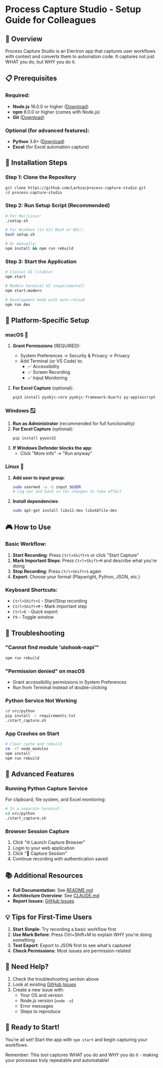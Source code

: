 # Process Capture Studio - Setup Guide for Colleagues

## 🎯 Overview
Process Capture Studio is an Electron app that captures user workflows with context and converts them to automation code. It captures not just WHAT you do, but WHY you do it.

## 📋 Prerequisites

### Required:
- **Node.js** 16.0.0 or higher ([Download](https://nodejs.org/))
- **npm** 8.0.0 or higher (comes with Node.js)
- **Git** ([Download](https://git-scm.com/))

### Optional (for advanced features):
- **Python** 3.8+ ([Download](https://python.org/))
- **Excel** (for Excel automation capture)

## 🚀 Installation Steps

### Step 1: Clone the Repository
```bash
git clone https://github.com/Larksa/process-capture-studio.git
cd process-capture-studio
```

### Step 2: Run Setup Script (Recommended)
```bash
# For Mac/Linux:
./setup.sh

# For Windows (in Git Bash or WSL):
bash setup.sh

# Or manually:
npm install && npm run rebuild
```

### Step 3: Start the Application
```bash
# Classic UI (stable)
npm start

# Modern terminal UI (experimental)
npm start:modern

# Development mode with auto-reload
npm run dev
```

## 🔧 Platform-Specific Setup

### macOS 🍎
1. **Grant Permissions** (REQUIRED):
   - System Preferences → Security & Privacy → Privacy
   - Add Terminal (or VS Code) to:
     - ✅ Accessibility
     - ✅ Screen Recording
     - ✅ Input Monitoring

2. **For Excel Capture** (optional):
   ```bash
   pip3 install pyobjc-core pyobjc-framework-Quartz py-applescript
   ```

### Windows 🪟
1. **Run as Administrator** (recommended for full functionality)
2. **For Excel Capture** (optional):
   ```bash
   pip install pywin32
   ```
3. **If Windows Defender blocks the app**:
   - Click "More info" → "Run anyway"

### Linux 🐧
1. **Add user to input group**:
   ```bash
   sudo usermod -a -G input $USER
   # Log out and back in for changes to take effect
   ```
2. **Install dependencies**:
   ```bash
   sudo apt-get install libx11-dev libxkbfile-dev
   ```

## 🎮 How to Use

### Basic Workflow:
1. **Start Recording**: Press `Ctrl+Shift+S` or click "Start Capture"
2. **Mark Important Steps**: Press `Ctrl+Shift+M` and describe what you're doing
3. **Stop Recording**: Press `Ctrl+Shift+S` again
4. **Export**: Choose your format (Playwright, Python, JSON, etc.)

### Keyboard Shortcuts:
- `Ctrl+Shift+S` - Start/Stop recording
- `Ctrl+Shift+M` - Mark important step
- `Ctrl+E` - Quick export
- `F9` - Toggle window

## 🐛 Troubleshooting

### "Cannot find module 'uiohook-napi'"
```bash
npm run rebuild
```

### "Permission denied" on macOS
- Grant accessibility permissions in System Preferences
- Run from Terminal instead of double-clicking

### Python Service Not Working
```bash
cd src/python
pip install -r requirements.txt
./start_capture.sh
```

### App Crashes on Start
```bash
# Clear cache and rebuild
rm -rf node_modules
npm install
npm run rebuild
```

## 🚀 Advanced Features

### Running Python Capture Service
For clipboard, file system, and Excel monitoring:
```bash
# In a separate terminal:
cd src/python
./start_capture.sh
```

### Browser Session Capture
1. Click "🌐 Launch Capture Browser"
2. Login to your web application
3. Click "🍪 Capture Session"
4. Continue recording with authentication saved

## 📚 Additional Resources

- **Full Documentation**: See [README.md](README.md)
- **Architecture Overview**: See [CLAUDE.md](CLAUDE.md)
- **Report Issues**: [GitHub Issues](https://github.com/Larksa/process-capture-studio/issues)

## 💡 Tips for First-Time Users

1. **Start Simple**: Try recording a basic workflow first
2. **Use Mark Before**: Press Ctrl+Shift+M to explain WHY you're doing something
3. **Test Export**: Export to JSON first to see what's captured
4. **Check Permissions**: Most issues are permission-related

## 🤝 Need Help?

1. Check the troubleshooting section above
2. Look at existing [GitHub Issues](https://github.com/Larksa/process-capture-studio/issues)
3. Create a new issue with:
   - Your OS and version
   - Node.js version (`node -v`)
   - Error messages
   - Steps to reproduce

## 🎉 Ready to Start!

You're all set! Start the app with `npm start` and begin capturing your workflows.

Remember: This tool captures WHAT you do and WHY you do it - making your processes truly repeatable and automatable!